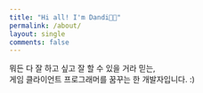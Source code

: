 ```yaml
---
title: "Hi all! I'm Dandi👋🏻"
permalink: /about/
layout: single
comments: false
---
```


뭐든 다 잘 하고 싶고 잘 할 수 있을 거라 믿는,<br>
게임 클라이언트 프로그래머를 꿈꾸는 한 개발자입니다. :)